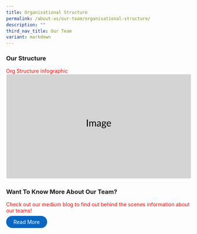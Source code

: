 ```yaml
---
title: Organisational Structure
permalink: /about-us/our-team/organisational-structure/
description: ""
third_nav_title: Our Team
variant: markdown
---
```

### Our Structure

<font color="red"> Org Structure infographic </font>
![](/images/Placeholders/Screenshot_2023_11_10_at_9_56_05_AM.png)

### Want To Know More About Our Team?
<font color="red"> 
Check out our medium blog to find out behind the scenes information about our teams!
 </font>

<a href="https://tech.gov.sg" target="\_blank" style="background-color: #0A66C2; color: white; text-decoration: none; border-radius: 100px; padding-left: 20px; padding-right: 20px; padding-top:8px; padding-bottom:8px">Read More</a>